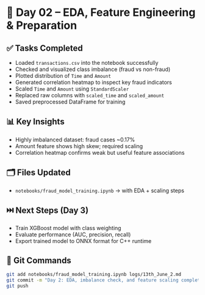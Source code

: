 # 📅 Day 02 – EDA, Feature Engineering & Preparation

## ✅ Tasks Completed
- Loaded `transactions.csv` into the notebook successfully
- Checked and visualized class imbalance (fraud vs non-fraud)
- Plotted distribution of `Time` and `Amount`
- Generated correlation heatmap to inspect key fraud indicators
- Scaled `Time` and `Amount` using `StandardScaler`
- Replaced raw columns with `scaled_time` and `scaled_amount`
- Saved preprocessed DataFrame for training

## 📊 Key Insights
- Highly imbalanced dataset: fraud cases ~0.17%
- Amount feature shows high skew; required scaling
- Correlation heatmap confirms weak but useful feature associations

## 🗂️ Files Updated
- `notebooks/fraud_model_training.ipynb` → with EDA + scaling steps

## ⏭️ Next Steps (Day 3)
- Train XGBoost model with class weighting
- Evaluate performance (AUC, precision, recall)
- Export trained model to ONNX format for C++ runtime

## 🧾 Git Commands
```bash
git add notebooks/fraud_model_training.ipynb logs/13th_June_2.md
git commit -m "Day 2: EDA, imbalance check, and feature scaling complete"
git push
```